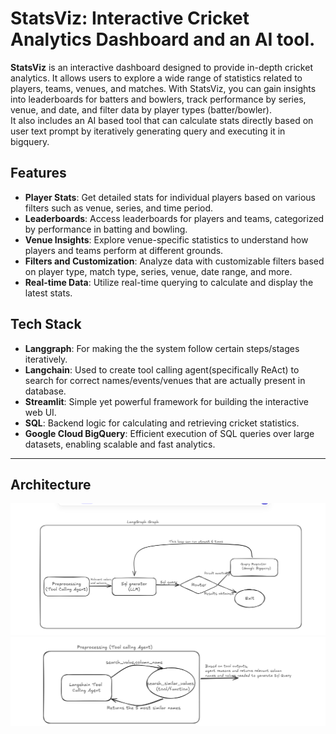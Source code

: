 # StatsViz: Interactive Cricket Analytics Dashboard and an AI tool.

**StatsViz** is an interactive dashboard designed to provide in-depth cricket analytics. It allows users to explore a wide range of statistics related to players, teams, venues, and matches. With StatsViz, you can gain insights into leaderboards for batters and bowlers, track performance by series, venue, and date, and filter data by player types (batter/bowler).   
It also includes an AI based tool that can calculate stats directly based on user text prompt by iteratively generating query and executing it in bigquery.

## Features

- **Player Stats**: Get detailed stats for individual players based on various filters such as venue, series, and time period.
- **Leaderboards**: Access leaderboards for players and teams, categorized by performance in batting and bowling.
- **Venue Insights**: Explore venue-specific statistics to understand how players and teams perform at different grounds.
- **Filters and Customization**: Analyze data with customizable filters based on player type, match type, series, venue, date range, and more.
- **Real-time Data**: Utilize real-time querying to calculate and display the latest stats.

## Tech Stack
- **Langgraph**: For making the the system  follow certain steps/stages iteratively.
- **Langchain**: Used to create tool calling agent(specifically ReAct) to search for correct names/events/venues that are actually present in database.
- **Streamlit**: Simple yet powerful framework for building the interactive web UI.
- **SQL**: Backend logic for calculating and retrieving cricket statistics.
- **Google Cloud BigQuery**: Efficient execution of SQL queries over large datasets, enabling scalable and fast analytics.

---

## Architecture

![Architecture](./vector_databases/Screenshot%202024-09-20%20085938.png)
![Architecture](./vector_databases/Screenshot%202024-09-20%20085949.png)



